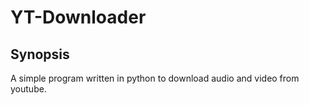 # YT-Downloader

## Synopsis
A simple program written in python to download audio and video from youtube.